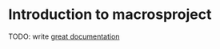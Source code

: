 # Introduction to macrosproject

TODO: write [great documentation](http://jacobian.org/writing/what-to-write/)
